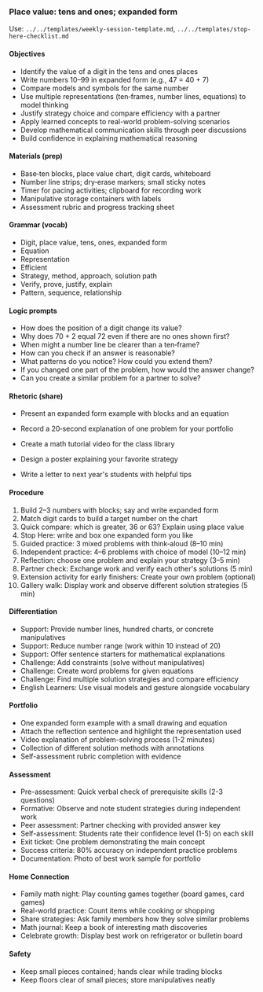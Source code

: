 ### Place value: tens and ones; expanded form

Use: `../../templates/weekly-session-template.md`, `../../templates/stop-here-checklist.md`

#### Objectives
- Identify the value of a digit in the tens and ones places
- Write numbers 10–99 in expanded form (e.g., 47 = 40 + 7)
- Compare models and symbols for the same number
- Use multiple representations (ten‑frames, number lines, equations) to model thinking
- Justify strategy choice and compare efficiency with a partner
- Apply learned concepts to real-world problem-solving scenarios
- Develop mathematical communication skills through peer discussions
- Build confidence in explaining mathematical reasoning
#### Materials (prep)
- Base‑ten blocks, place value chart, digit cards, whiteboard
- Number line strips; dry‑erase markers; small sticky notes
- Timer for pacing activities; clipboard for recording work
- Manipulative storage containers with labels
- Assessment rubric and progress tracking sheet
#### Grammar (vocab)
- Digit, place value, tens, ones, expanded form
- Equation
- Representation
- Efficient
- Strategy, method, approach, solution path
- Verify, prove, justify, explain
- Pattern, sequence, relationship
#### Logic prompts
- How does the position of a digit change its value?
- Why does 70 + 2 equal 72 even if there are no ones shown first?
- When might a number line be clearer than a ten‑frame?
- How can you check if an answer is reasonable?
- What patterns do you notice? How could you extend them?
- If you changed one part of the problem, how would the answer change?
- Can you create a similar problem for a partner to solve?
#### Rhetoric (share)
- Present an expanded form example with blocks and an equation
- Record a 20‑second explanation of one problem for your portfolio

- Create a math tutorial video for the class library
- Design a poster explaining your favorite strategy
- Write a letter to next year's students with helpful tips
#### Procedure
1) Build 2–3 numbers with blocks; say and write expanded form
2) Match digit cards to build a target number on the chart
3) Quick compare: which is greater, 36 or 63? Explain using place value
4) Stop Here: write and box one expanded form you like
5) Guided practice: 3 mixed problems with think‑aloud (8–10 min)
6) Independent practice: 4–6 problems with choice of model (10–12 min)
7) Reflection: choose one problem and explain your strategy (3–5 min)
8) Partner check: Exchange work and verify each other's solutions (5 min)
9) Extension activity for early finishers: Create your own problem (optional)
10) Gallery walk: Display work and observe different solution strategies (5 min)

#### Differentiation
- Support: Provide number lines, hundred charts, or concrete manipulatives
- Support: Reduce number range (work within 10 instead of 20)
- Support: Offer sentence starters for mathematical explanations
- Challenge: Add constraints (solve without manipulatives)
- Challenge: Create word problems for given equations
- Challenge: Find multiple solution strategies and compare efficiency
- English Learners: Use visual models and gesture alongside vocabulary
#### Portfolio
- One expanded form example with a small drawing and equation
- Attach the reflection sentence and highlight the representation used
- Video explanation of problem-solving process (1-2 minutes)
- Collection of different solution methods with annotations
- Self-assessment rubric completion with evidence

#### Assessment
- Pre-assessment: Quick verbal check of prerequisite skills (2-3 questions)
- Formative: Observe and note student strategies during independent work
- Peer assessment: Partner checking with provided answer key
- Self-assessment: Students rate their confidence level (1-5) on each skill
- Exit ticket: One problem demonstrating the main concept
- Success criteria: 80% accuracy on independent practice problems
- Documentation: Photo of best work sample for portfolio

#### Home Connection
- Family math night: Play counting games together (board games, card games)
- Real-world practice: Count items while cooking or shopping
- Share strategies: Ask family members how they solve similar problems
- Math journal: Keep a book of interesting math discoveries
- Celebrate growth: Display best work on refrigerator or bulletin board
#### Safety
- Keep small pieces contained; hands clear while trading blocks
- Keep floors clear of small pieces; store manipulatives neatly

<!-- enriched: v1 -->


<!-- expanded: v3 -->